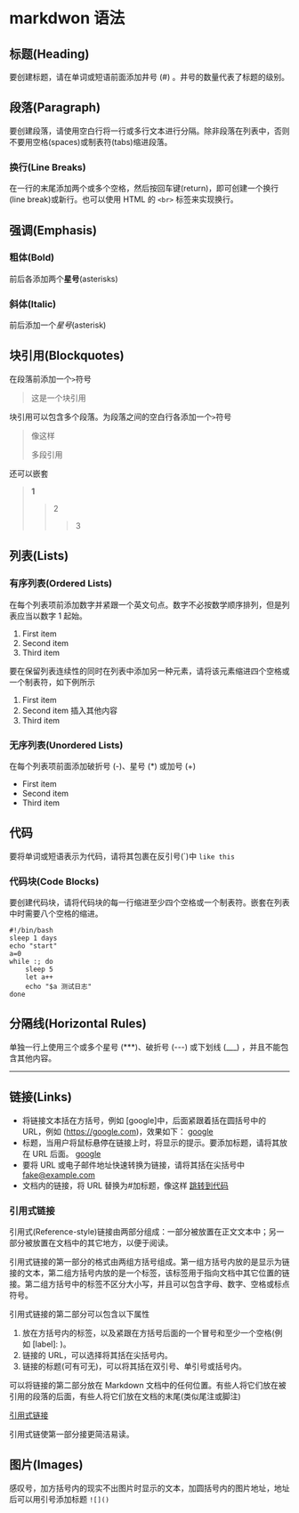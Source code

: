 # markdwon 语法

## 标题(Heading)

要创建标题，请在单词或短语前面添加井号 (#) 。井号的数量代表了标题的级别。

## 段落(Paragraph)

要创建段落，请使用空白行将一行或多行文本进行分隔。除非段落在列表中，否则不要用空格(spaces)或制表符(tabs)缩进段落。

### 换行(Line Breaks)

在一行的末尾添加两个或多个空格，然后按回车键(return)，即可创建一个换行(line break)或新行。也可以使用 HTML 的 `<br>` 标签来实现换行。

## 强调(Emphasis)

### 粗体(Bold)

前后各添加两个**星号**(asterisks)

### 斜体(Italic)

前后添加一个*星号*(asterisk)

## 块引用(Blockquotes)

在段落前添加一个`>`符号

> 这是一个块引用

块引用可以包含多个段落。为段落之间的空白行各添加一个`>`符号

> 像这样
>
> 多段引用

还可以嵌套

> **1**
>
> > 2
> >
> > > 3

## 列表(Lists)

### 有序列表(Ordered Lists)

在每个列表项前添加数字并紧跟一个英文句点。数字不必按数学顺序排列，但是列表应当以数字 1 起始。

1. First item
2. Second item
3. Third item

要在保留列表连续性的同时在列表中添加另一种元素，请将该元素缩进四个空格或一个制表符，如下例所示

1. First item
2. Second item
   插入其他内容
3. Third item

### 无序列表(Unordered Lists)

在每个列表项前面添加破折号 (-)、星号 (\*) 或加号 (+)

- First item
- Second item
- Third item

## 代码

要将单词或短语表示为代码，请将其包裹在反引号(\`)中 `like this`

### 代码块(Code Blocks)

要创建代码块，请将代码块的每一行缩进至少四个空格或一个制表符。嵌套在列表中时需要八个空格的缩进。

    #!/bin/bash
    sleep 1 days
    echo "start"
    a=0
    while :; do
        sleep 5
        let a++
        echo "$a 测试日志"
    done

## 分隔线(Horizontal Rules)

单独一行上使用三个或多个星号 (\*\*\*)、破折号 (---) 或下划线 (\_\_\_) ，并且不能包含其他内容。

---

## 链接(Links)

- 将链接文本括在方括号，例如 [google]中，后面紧跟着括在圆括号中的 URL，例如 (https://google.com)，效果如下：
  [google](https://google.com)
- 标题，当用户将鼠标悬停在链接上时，将显示的提示。要添加标题，请将其放在 URL 后面。
  [google](https://google.com "这个是谷歌的链接")
- 要将 URL 或电子邮件地址快速转换为链接，请将其括在尖括号中
  <fake@example.com>
- 文档内的链接，将 URL 替换为#加标题，像这样 [跳转到代码](#代码)

### 引用式链接

引用式(Reference-style)链接由两部分组成：一部分被放置在正文文本中；另一部分被放置在文档中的其它地方，以便于阅读。

引用式链接的第一部分的格式由两组方括号组成。第一组方括号内放的是显示为链接的文本，第二组方括号内放的是一个标签，该标签用于指向文档中其它位置的链接。第二组方括号中的标签不区分大小写，并且可以包含字母、数字、空格或标点符号。

引用式链接的第二部分可以包含以下属性

1. 放在方括号内的标签，以及紧跟在方括号后面的一个冒号和至少一个空格(例如 [label]: )。
2. 链接的 URL，可以选择将其括在尖括号内。
3. 链接的标题(可有可无)，可以将其括在双引号、单引号或括号内。

可以将链接的第二部分放在 Markdown 文档中的任何位置。有些人将它们放在被引用的段落的后面，有些人将它们放在文档的末尾(类似尾注或脚注)

[引用式链接][1]

[1]: https://google.com

引用式链使第一部分接更简洁易读。

## 图片(Images)

感叹号，加方括号内的现实不出图片时显示的文本，加圆括号内的图片地址，地址后可以用引号添加标题 `![]()`
